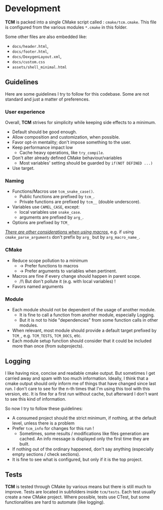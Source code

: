 # Development

__TCM__ is packed into a single CMake script called : `cmake/tcm.cmake`.
This file is configured from the various modules `*.cmake` in this folder.

Some other files are also embedded like:
* `docs/header.html`, 
* `docs/footer.html`, 
* `docs/DoxygenLayout.xml`, 
* `docs/custom.css` 
* `assets/shell_minimal.html` 
 

## Guidelines

Here are some guidelines I try to follow for this codebase.
Some are not standard and just a matter of preferences.


### User experience

Overall, __TCM__ strives for simplicity while keeping side effects to a minimum.

* Default should be good enough.
* Allow composition and customization, when possible.
* Favor opt-in mentality; don't impose something to the user.
* Keep performance impact low
  * Cache heavy operations, like `try_compile`.
* Don't alter already defined CMake behaviour/variables
  * Most variables' setting should be guarded by `if(NOT DEFINED ...)`
* Use target.


### Naming

* Functions/Macros use `tcm_snake_case()`.
  * Public functions are prefixed by `tcm_`.
  * Private functions are prefixed by `tcm__` (double underscore). 
* Variables use `CAMEL_CASE`, except:
  * local variables use `snake_case`.
  * arguments are prefixed by `arg_`.
* Options are prefixed by `TCM_`

_[There are other considerations when using macros](https://cmake.org/cmake/help/latest/command/cmake_parse_arguments.html)_,
e.g. if using `cmake_parse_arguments` don't prefix by `arg_` but by `arg_macro_name_`.


### CMake

* Reduce scope pollution to a minimum
  * -> Prefer functions to macros
  * -> Prefer arguments to variables when pertinent.
* Macros are fine if every change should happen in parent scope.
  * /!\ But don't pollute it (e.g. with local variables) !
* Favors named arguments


### Module

* Each module should not be dependent of the usage of another module.
  * It is fine to call a function from another module, especially Logging.
  * But it is not to hide "dependencies" from some function calls in other modules.
* When relevant, most module should provide a default target prefixed by `TCM_`, e.g. `TCM_TESTS`, `TCM_DOCS`, etc.
* Each module setup function should consider that it could be included more than once (from subprojects).
 

## Logging

I like having nice, concise and readable cmake output. 
But sometimes I get carried away and spam with too much information.
Ideally, I think that a cmake output should only inform me of things that have changed since last run.
I don't care to see for the n-th times that I'm using this tool with this version, etc.
It is fine for a first run without cache, but afterward I don't want to see this kind of information.

So now I try to follow these guidelines:

* A consumed project should the strict minimum, if nothing, at the default level, unless there is a problem
* Prefer `tcm_info` for changes for this run !
  * Sometimes, some results / modifications like files generation are cached. 
    An info message is displayed only the first time they are built.
* If nothing out of the ordinary happened, don't say anything (especially empty sections / check sections).
* It is fine to see what is configured, but only if it is the top project.


## Tests

__TCM__ is tested through CMake by various means but there is still much to improve.
Tests are located in subfolders inside `tcm/tests`.
Each test usually create a new CMake project.
Where possible, tests use CTest, but some functionalities are hard to automate (like logging).
